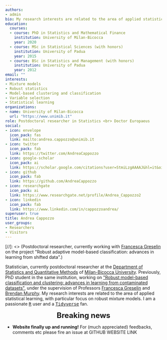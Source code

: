 ```yaml
---
authors:
- admin
bio: My research interests are related to the area of applied statistical learning, with particular focus on robust mixtures for model-based classification and clustering. 
education:
  courses:
  - course: PhD in Statistics and Mathematical Finance
    institution: University of Milan-Bicocca
    year: 2020
  - course: MSc in Statistical Sciences (with honors)
    institution: University of Padua
    year: 2015
  - course: BSc in Statistics and Management (with honors)
    institution: University of Padua
    year: 2012
email: ""
interests:
- Mixture models
- Robust statistics
- Model-based clustering and classification
- Variable selection
- Statistical learning
organizations:
- name: University of Milan-Bicocca
  url: "https://www.unimib.it"
role: Postdoctoral researcher in Statistics <br> Doctor Europaeus
social:
- icon: envelope
  icon_pack: fas
  link: mailto:andrea.cappozzo@unimib.it
- icon: twitter
  icon_pack: fab
  link: https://twitter.com/AndreaCappozzo
- icon: google-scholar
  icon_pack: ai
  link: https://scholar.google.com/citations?user=StmiLzgAAAAJ&hl=it&oi=ao
- icon: github
  icon_pack: fab
  link: https://github.com/AndreaCappozzo
- icon: researchgate
  icon_pack: ai
  link: https://www.researchgate.net/profile/Andrea_Cappozzo2
- icon: linkedin
  icon_pack: fab
  link: https://www.linkedin.com/in/cappozzoandrea/
superuser: true
title: Andrea Cappozzo
user_groups:
- Researchers
- Visitors
---
```


[//]: <> (Postdoctoral researcher, currently working with [Francesca Greselin](https://sites.google.com/unimib.it/francesca-greselin) on the project "Robust adaptive model-based classification: advances in learning from shifted data".)  

Statistician, currently postdoctoral researcher at the [Department of Statistics and Quantitative Methods](https://www.dismeq.unimib.it/it) of [Milan-Bicocca University](https://www.unimib.it). Previously, PhD student in the same institution, working on ["Robust model-based classification and clustering: advances in learning from contaminated datasets"](https://boa.unimib.it/retrieve/handle/10281/262919/382625/phd_unimib_814541.pdf),  under the supervision of Professors [Francesca Greselin](https://sites.google.com/unimib.it/francesca-greselin) and [Brendan Murphy](https://maths.ucd.ie/~brendan/). My research interests are related to the area of applied statistical learning, with particular focus on robust mixture models. I am a passionate [<tt>R</tt>](https://cran.r-project.org) user and a [<tt>Tidyverse</tt>](https://www.tidyverse.org) fan.

<font size="5"> <center><b> Breaking news </b> </center></font>

* **Website finally up and running!** For (much appreciated) feedbacks, comments etc please fire an issue at GITHUB WEBSITE LINK
